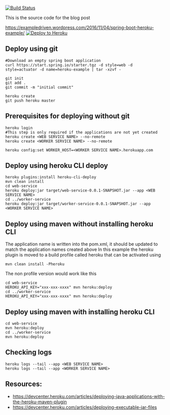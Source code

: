 [![Build Status](https://travis-ci.org/ExampleDriven/spring-boot-heroku-example.svg?branch=master)](https://travis-ci.org/ExampleDriven/spring-boot-heroku-example)

This is the source code for the blog post

https://exampledriven.wordpress.com/2016/11/04/spring-boot-heroku-example/
[![Deploy to Heroku](https://www.herokucdn.com/deploy/button.png)](https://heroku.com/deploy)
## Deploy using git
``` shell
#Download an empty spring boot application
curl https://start.spring.io/starter.tgz -d style=web -d style=actuator -d name=heroku-example | tar -xzvf -

git init
git add .
git commit -m "initial commit"

heroku create
git push heroku master
```

## Prerequisites for deploying without git

``` shell
heroku login
#This step is only required if the applications are not yet created
heroku create <WEB SERVICE NAME> --no-remote
heroku create <WORKER SERVICE NAME> --no-remote

heroku config:set WORKER_HOST=<WORKER SERVICE NAME>.herokuapp.com
```


## Deploy using heroku CLI deploy
``` shell
heroku plugins:install heroku-cli-deploy
mvn clean install
cd web-service
heroku deploy:jar target/web-service-0.0.1-SNAPSHOT.jar --app <WEB SERVICE NAME>
cd ../worker-service
heroku deploy:jar target/worker-service-0.0.1-SNAPSHOT.jar --app <WORKER SERVICE NAME>
```

## Deploy using maven without installing heroku CLI
The application name is written into the pom.xml, it should be updated to match the application names created above
In this example the heroku plugin is moved to a build profile called heroku that can be activated using
``` shell
mvn clean install -Pheroku
```

The non profile version would work like this

``` shell
cd web-service
HEROKU_API_KEY="xxx-xxx-xxxx" mvn heroku:deploy
cd ../worker-service
HEROKU_API_KEY="xxx-xxx-xxxx" mvn heroku:deploy
```

## Deploy using maven with installing heroku CLI
``` shell
cd web-service
mvn heroku:deploy
cd ../worker-service
mvn heroku:deploy
```

## Checking logs
``` shell
heroku logs --tail --app <WEB SERVICE NAME>
heroku logs --tail --app <WORKER SERVICE NAME>
```


## Resources:
- https://devcenter.heroku.com/articles/deploying-java-applications-with-the-heroku-maven-plugin
- https://devcenter.heroku.com/articles/deploying-executable-jar-files
